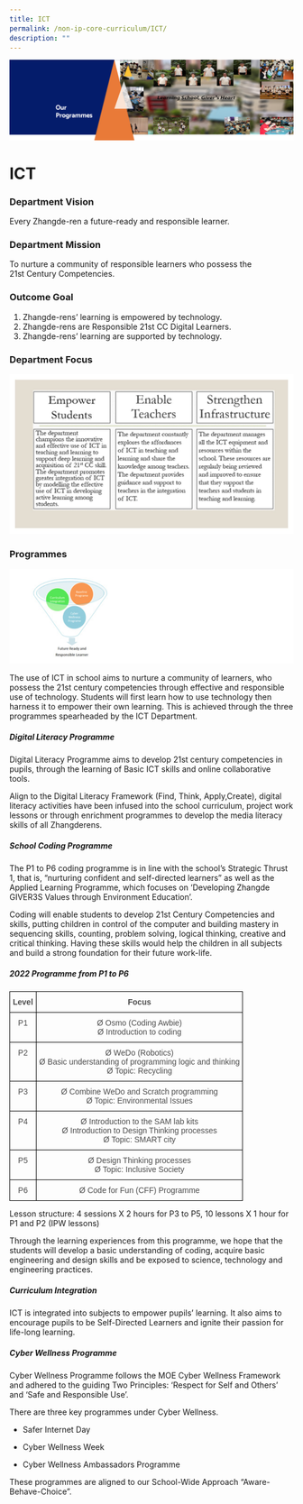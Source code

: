 ```yaml
---
title: ICT
permalink: /non-ip-core-curriculum/ICT/
description: ""
---
```

![](/images/OurProgrammes1.png)

ICT
===

  

### Department Vision

  

Every Zhangde-ren a future-ready and responsible learner.

  

### Department Mission

To nurture a community of responsible learners who possess the 21st Century Competencies.  

  

### Outcome Goal

1.  Zhangde-rens’ learning is empowered by technology.
2.  Zhangde-rens are Responsible 21st CC Digital Learners.
3.  Zhangde-rens’ learning are supported by technology.

  

### Department Focus

![](/images/ICT%20Focus.jpg)


### Programmes

![](/images/ICT.png)

The use of ICT in school aims to nurture a community of learners, who possess the 21st century competencies through effective and responsible use of technology. Students will first learn how to use technology then harness it to empower their own learning. This is achieved through the three programmes spearheaded by the ICT Department.

  

  

##### **Digital Literacy Programme**

Digital Literacy Programme aims to develop 21st century competencies in pupils, through the learning of Basic ICT skills and online collaborative tools. 

  

Align to the Digital Literacy Framework (Find, Think, Apply,Create), digital literacy activities have been infused into the school curriculum, project work lessons or through enrichment programmes to develop the media literacy skills of all Zhangderens.

  

  

##### **School Coding Programme**  

The P1 to P6 coding programme is in line with the school’s Strategic Thrust 1, that is, “nurturing confident and self-directed learners” as well as the Applied Learning Programme, which focuses on ‘Developing Zhangde GIVER3S Values through Environment Education’. 

Coding will enable students to develop 21st Century Competencies and skills, putting children in control of the computer and building mastery in sequencing skills, counting, problem solving, logical thinking, creative and critical thinking. Having these skills would help the children in all subjects and build a strong foundation for their future work-life.


##### **2022 Programme from P1 to P6**

<style type="text/css">
.tg  {border-collapse:collapse;border-spacing:0;}
.tg td{border-color:black;border-style:solid;border-width:1px;font-family:Arial, sans-serif;font-size:14px;
  overflow:hidden;padding:10px 5px;word-break:normal;}
.tg th{border-color:black;border-style:solid;border-width:1px;font-family:Arial, sans-serif;font-size:14px;
  font-weight:normal;overflow:hidden;padding:10px 5px;word-break:normal;}
.tg .tg-8dwo{color:#4C4C4C;text-align:center;vertical-align:top}
.tg .tg-uv15{color:#4C4C4C;font-weight:bold;text-align:center;vertical-align:top}
</style>
<table class="tg">
<thead>
  <tr>
    <th class="tg-uv15">Level</th>
    <th class="tg-uv15">Focus</th>
  </tr>
</thead>
<tbody>
  <tr>
    <td class="tg-8dwo">P1</td>
    <td class="tg-8dwo">Ø  Osmo (Coding Awbie)<br>Ø  Introduction to coding</td>
  </tr>
  <tr>
    <td class="tg-8dwo">P2</td>
    <td class="tg-8dwo">Ø  WeDo (Robotics)<br>Ø  Basic understanding of programming logic and thinking<br>Ø  Topic: Recycling</td>
  </tr>
  <tr>
    <td class="tg-8dwo">P3</td>
    <td class="tg-8dwo">Ø  Combine WeDo and Scratch programming<br>Ø  Topic: Environmental Issues</td>
  </tr>
  <tr>
    <td class="tg-8dwo">P4</td>
    <td class="tg-8dwo">Ø  Introduction to the SAM lab kits<br>Ø  Introduction to Design Thinking processes<br>Ø  Topic: SMART city</td>
  </tr>
  <tr>
    <td class="tg-8dwo">P5</td>
    <td class="tg-8dwo">Ø  Design Thinking processes<br>Ø  Topic: Inclusive Society</td>
  </tr>
  <tr>
    <td class="tg-8dwo">P6</td>
    <td class="tg-8dwo">Ø Code for Fun (CFF) Programme</td>
  </tr>
</tbody>
</table>

Lesson structure: 4 sessions X 2 hours for P3 to P5, 10 lessons X 1 hour for P1 and P2 (IPW lessons)

  

Through the learning experiences from this programme, we hope that the students will develop a basic understanding of coding, acquire basic engineering and design skills and be exposed to science, technology and engineering practices.


##### **Curriculum Integration**

ICT is integrated into subjects to empower pupils’ learning. It also aims to encourage pupils to be Self-Directed Learners and ignite their passion for life-long learning.

  

##### **Cyber Wellness Programme**

Cyber Wellness Programme follows the MOE Cyber Wellness Framework and adhered to the guiding Two Principles: ‘Respect for Self and Others’ and ‘Safe and Responsible Use’.

  

There are three key programmes under Cyber Wellness.

*   Safer Internet Day  
    
*   Cyber Wellness Week  
    
*   Cyber Wellness Ambassadors Programme

These programmes are aligned to our School-Wide Approach “Aware-Behave-Choice”.